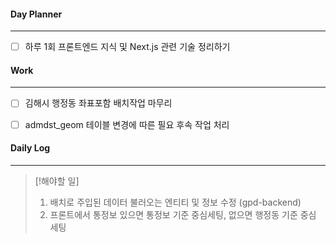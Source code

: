 
#### Day Planner
---
- [ ] 하루 1회 프론트엔드 지식 및 Next.js 관련 기술 정리하기


#### Work
---
- [ ] 김해시 행정동 좌표포함 배치작업 마무리
- [ ] admdst_geom 테이블 변경에 따른 필요 후속 작업 처리


#### Daily Log
---
> [!해야할 일]
> 1. 배치로 주입된 데이터 불러오는 엔티티 및 정보 수정 (gpd-backend)
> 2. 프론트에서 통정보 있으면 통정보 기준 중심세팅, 없으면 행정동 기준 중심 세팅



